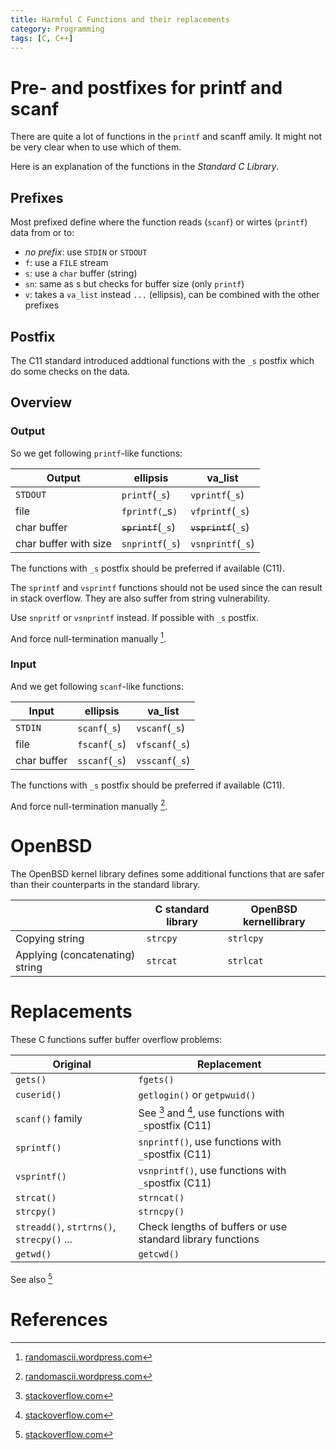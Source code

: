 ```yaml
---
title: Harmful C Functions and their replacements
category: Programming
tags: [C, C++]
---
```


# Pre- and postfixes for printf and scanf

There are quite a lot of functions in the `printf` and scanff amily. It might not be very clear when to use which of them.

Here is an explanation of the functions in the *Standard C Library*.

## Prefixes

Most prefixed define where the function reads (`scanf`) or wirtes (`printf`) data from or to:

- *no prefix*: use `STDIN` or `STDOUT`
- `f`: use a `FILE` stream
- `s`: use a `char` buffer (string)
- `sn`: same as s but checks for buffer size (only `printf`)
- `v`: takes a `va_list` instead `...` (ellipsis), can be combined with the other prefixes

## Postfix

The C11 standard introduced addtional functions with the `_s` postfix which do some checks on the data.

## Overview

### Output

So we get following `printf`-like functions:

| Output                 | ellipsis                   | va_list                     |
|------------------------|----------------------------|-----------------------------|
| `STDOUT`               | `printf`(`_s`)             | `vprintf`(`_s`)             |
| file                   | `fprintf(`_s`)`            | `vfprintf`(`_s`)            |
| char buffer            | <del>`sprintf`</del>(`_s`) | <del>`vsprintf`</del>(`_s`) |
| char buffer with size  | `snprintf`(`_s`)           | `vsnprintf`(`_s`)           |


The functions with `_s` postfix should be preferred if available (C11).

The `sprintf` and `vsprintf` functions should not be used since the can result in stack overflow. They are also
suffer from string vulnerability.

Use `snpritf` or `vsnprintf` instead. If possible with `_s` postfix.

And force null-termination manually [^1].

### Input

And we get following `scanf`-like functions:

| Input                  | ellipsis                  | va_list                    |
|------------------------|---------------------------|----------------------------|
| `STDIN`                | `scanf`(`_s`)             | `vscanf`(`_s`)             |
| file                   | `fscanf`(`_s`)            | `vfscanf`(`_s`)            |
| char buffer            | `sscanf`(`_s`)            | `vsscanf`(`_s`)            |


The functions with `_s` postfix should be preferred if available (C11).

And force null-termination manually [^1].

# OpenBSD

The OpenBSD kernel library defines some additional functions that are safer than their counterparts in the standard library.

|                                 | C standard library | OpenBSD kernellibrary |
|---------------------------------|--------------------|-----------------------|
| Copying string                  | `strcpy`           | `strlcpy`             |
| Applying (concatenating) string | `strcat`           | `strlcat`             |


# Replacements

These C functions suffer buffer overflow problems:

| Original    | Replacement                  |
|-------------|------------------------------|
| `gets()`    | `fgets()`                    |
| `cuserid()` | `getlogin()` or `getpwuid()` |
| `scanf()` family | See [^2] and [^3], use functions with `_s`postfix (C11) |
| `sprintf()` | `snprintf()`, use functions with `_s`postfix (C11)  |
| `vsprintf()`| `vsnprintf()`, use functions with `_s`postfix (C11) |
| `strcat()`  | `strncat()`                  |
| `strcpy()`  | `strncpy()`                  |
| `streadd()`, `strtrns()`, `strecpy()` ...| Check lengths of buffers or use standard library functions |
| `getwd()`   | `getcwd()`                   |

See also [^4]

# References

[^1]: [randomascii.wordpress.com](http://randomascii.wordpress.com/2013/04/03/stop-using-strncpy-already/)
[^2]: [stackoverflow.com](https://stackoverflow.com/questions/1621394/how-to-prevent-scanf-causing-a-buffer-overflow-in-c)
[^3]: [stackoverflow.com](https://stackoverflow.com/questions/9245682/in-c-what-is-a-safe-alternative-to-sscanf)
[^4]: [stackoverflow.com](http://stackoverflow.com/questions/1253053/cs-bad-functions-vs-their-good-alternatives)

